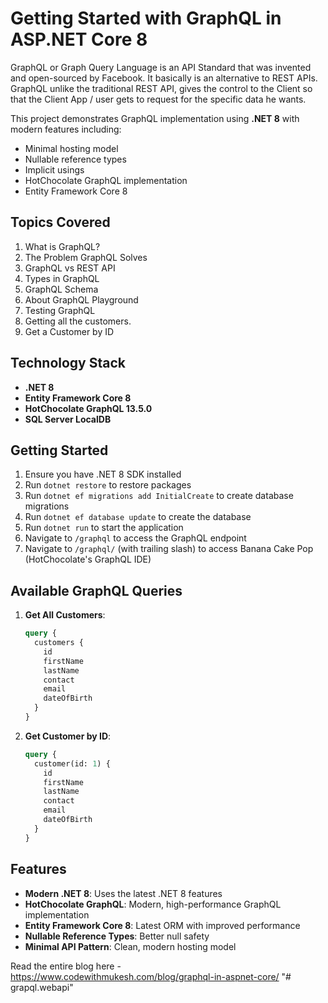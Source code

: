 # Getting Started with GraphQL in ASP.NET Core 8

GraphQL or Graph Query Language is an API Standard that was invented and open-sourced by Facebook. It basically is an alternative to REST APIs. GraphQL unlike the traditional REST API, gives the control to the Client so that the Client App / user gets to request for the specific data he wants.

This project demonstrates GraphQL implementation using **.NET 8** with modern features including:

- Minimal hosting model
- Nullable reference types
- Implicit usings
- HotChocolate GraphQL implementation
- Entity Framework Core 8

## Topics Covered

1. What is GraphQL?
2. The Problem GraphQL Solves
3. GraphQL vs REST API
4. Types in GraphQL
5. GraphQL Schema
6. About GraphQL Playground
7. Testing GraphQL
8. Getting all the customers.
9. Get a Customer by ID

## Technology Stack

- **.NET 8**
- **Entity Framework Core 8**
- **HotChocolate GraphQL 13.5.0**
- **SQL Server LocalDB**

## Getting Started

1. Ensure you have .NET 8 SDK installed
2. Run `dotnet restore` to restore packages
3. Run `dotnet ef migrations add InitialCreate` to create database migrations
4. Run `dotnet ef database update` to create the database
5. Run `dotnet run` to start the application
6. Navigate to `/graphql` to access the GraphQL endpoint
7. Navigate to `/graphql/` (with trailing slash) to access Banana Cake Pop (HotChocolate's GraphQL IDE)

## Available GraphQL Queries

1. **Get All Customers**:

   ```graphql
   query {
     customers {
       id
       firstName
       lastName
       contact
       email
       dateOfBirth
     }
   }
   ```

2. **Get Customer by ID**:
   ```graphql
   query {
     customer(id: 1) {
       id
       firstName
       lastName
       contact
       email
       dateOfBirth
     }
   }
   ```

## Features

- **Modern .NET 8**: Uses the latest .NET 8 features
- **HotChocolate GraphQL**: Modern, high-performance GraphQL implementation
- **Entity Framework Core 8**: Latest ORM with improved performance
- **Nullable Reference Types**: Better null safety
- **Minimal API Pattern**: Clean, modern hosting model

Read the entire blog here - https://www.codewithmukesh.com/blog/graphql-in-aspnet-core/
"# grapql.webapi" 
